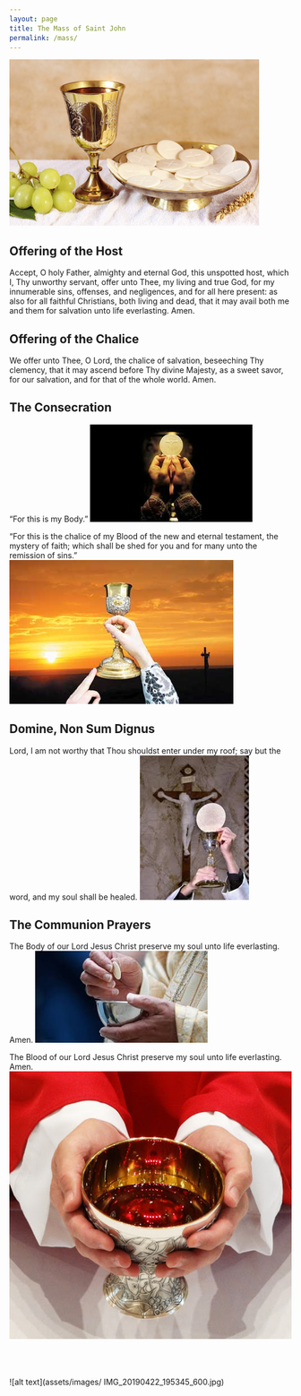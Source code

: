 ```yaml
---
layout: page
title: The Mass of Saint John
permalink: /mass/
---
```



![alt text](assets/images/gifts.jpg)   
## Offering of the Host ##
Accept, O holy Father, almighty and eternal God, this unspotted host, which I, Thy unworthy servant, offer unto Thee, my living and true God, for my innumerable sins, offenses, and negligences, and for all here present: as also for all faithful Christians, both living and dead, that it may avail both me and them for salvation unto life everlasting. Amen.

## Offering of the Chalice ##
We offer unto Thee, O Lord, the chalice of salvation, beseeching Thy clemency, that it may ascend before Thy divine Majesty, as a sweet savor, for our salvation, and for that of the whole world. Amen.

## The Consecration ##
“For this is my Body.”
![alt text](assets/images/host.jpg)   

“For this is the chalice of my Blood of the new and eternal testament, the mystery of faith; which shall be shed for you and for many unto the remission of sins.”
![alt text](assets/images/chalice.jpg)   

## Domine, Non Sum Dignus ##
Lord, I am not worthy that Thou shouldst enter under my roof; say but the word, and my soul shall be healed.
![alt text](assets/images/LambofGod.jpg)   

## The Communion Prayers ##
The Body of our Lord Jesus Christ preserve my soul unto life everlasting. Amen.
![alt text](assets/images/receiving.jpg)   

The Blood of our Lord Jesus Christ preserve my soul unto life everlasting. Amen.
![alt text](assets/images/receiving_c.jpg)   

<br><br><br>
![alt text](assets/images/ 	IMG_20190422_195345_600.jpg)  
